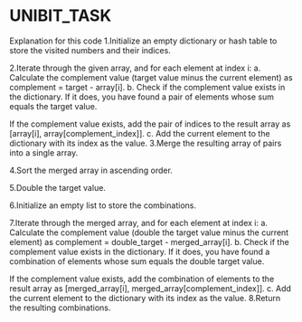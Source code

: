 # UNIBIT_TASK
Explanation for this code
1.Initialize an empty dictionary or hash table to store the visited numbers and their indices.

2.Iterate through the given array, and for each element at index i:
a. Calculate the complement value (target value minus the current element) as complement = target - array[i].
b. Check if the complement value exists in the dictionary. If it does, you have found a pair of elements whose sum equals the target value.

If the complement value exists, add the pair of indices to the result array as [array[i], array[complement_index]].
c. Add the current element to the dictionary with its index as the value.
3.Merge the resulting array of pairs into a single array.

4.Sort the merged array in ascending order.

5.Double the target value.

6.Initialize an empty list to store the combinations.

7.Iterate through the merged array, and for each element at index i:
a. Calculate the complement value (double the target value minus the current element) as complement = double_target - merged_array[i].
b. Check if the complement value exists in the dictionary. If it does, you have found a combination of elements whose sum equals the double target value.

If the complement value exists, add the combination of elements to the result array as [merged_array[i], merged_array[complement_index]].
c. Add the current element to the dictionary with its index as the value.
8.Return the resulting combinations.

